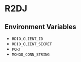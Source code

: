 # R2DJ

## Environment Variables
* `RDIO_CLIENT_ID`
* `RDIO_CLIENT_SECRET`
* `PORT`
* `MONGO_CONN_STRING`
